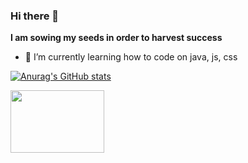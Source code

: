 ### Hi there 👋


**I am sowing my seeds in order to harvest success**


- 🌱 I’m currently learning how to code on java, js, css 

[![Anurag's GitHub stats](https://github-readme-stats.vercel.app/api?username=sebastian1695)](https://github.com/sebastian1695/github-readme-stats)

<img src="https://cdn.jsdelivr.net/gh/devicons/devicon/icons/apple/apple-original.svg" width="150" height="100">

          
